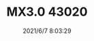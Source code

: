 ﻿---
layout: post 
title: MX3.0 43020
tags: MX MX30
categories: housing-terminal
overview: 
part_number: 0576-1
thumb_img: 
small_img: static/202106/576-20210607.jpg
date: 2021/6/7 8:03:29
---



